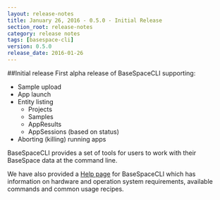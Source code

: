 ```yaml
---
layout: release-notes
title: January 26, 2016 - 0.5.0 - Initial Release
section_root: release-notes
category: release notes
tags: [basespace-cli]
version: 0.5.0
release_date: 2016-01-26
---
```


##Initial release
First alpha release of BaseSpaceCLI supporting:
 
- Sample upload
- App launch
- Entity listing
    - Projects
    - Samples
    - AppResults
    - AppSessions (based on status)
- Aborting (killing) running apps

BaseSpaceCLI provides a set of tools for users to work with their BaseSpace data at the command line.

We have also provided a [Help page](https://help.basespace.illumina.com/articles/descriptive/basespace-cli/) for BaseSpaceCLI which has information on hardware and operation system requirements, available commands and common usage recipes.

